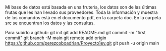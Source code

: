 
Mi base de datos está basada en una frutería, los datos son de las últimas frutas que les han llevado sus proveedores. Toda la información y muestra de los comandos está en el documento pdf, en la carpeta doc.
En la carpeta src se encuentran los datos y las consultas.


Para subirlo a github:
git init
git add README.md
git commit -m "first commit"
git branch -M main
git remote add origin https://github.com/perezcoboadrian/Proyecto1ev.git
git push -u origin main